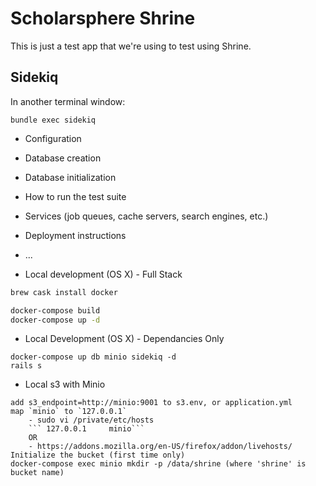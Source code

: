 # Scholarsphere Shrine

This is just a test app that we're using to test using Shrine.

## Sidekiq

In another terminal window:

    bundle exec sidekiq

* Configuration

* Database creation

* Database initialization

* How to run the test suite

* Services (job queues, cache servers, search engines, etc.)

* Deployment instructions

* ...

* Local development (OS X) - Full Stack
```bash 
brew cask install docker 

docker-compose build
docker-compose up -d 
```
* Local Development (OS X) - Dependancies Only
```
docker-compose up db minio sidekiq -d 
rails s

```

* Local s3 with Minio
```
add s3_endpoint=http://minio:9001 to s3.env, or application.yml
map `minio` to `127.0.0.1`
    - sudo vi /private/etc/hosts
    ``` 127.0.0.1     minio```
    OR
    - https://addons.mozilla.org/en-US/firefox/addon/livehosts/
Initialize the bucket (first time only)
docker-compose exec minio mkdir -p /data/shrine (where 'shrine' is bucket name)
```

